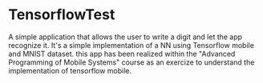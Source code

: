 # TensorflowTest

A simple application that allows the user to write a digit and let the app recognize it.
It's a simple implementation of a NN using Tensorflow mobile and MNIST dataset.
this app has been realized within the "Advanced Programming of Mobile Systems" course as
an exercize to understand the implementation of tensorflow mobile.
